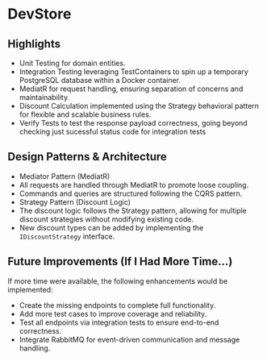# DevStore

## Highlights
* Unit Testing for domain entities.
* Integration Testing leveraging TestContainers to spin up a temporary PostgreSQL database within a Docker container.
* MediatR for request handling, ensuring separation of concerns and maintainability.
* Discount Calculation implemented using the Strategy behavioral pattern for flexible and scalable business rules.
* Verify Tests to test the response payload correctness, going beyond checking just sucessful status code for integration tests

## Design Patterns & Architecture
* Mediator Pattern (MediatR)
* All requests are handled through MediatR to promote loose coupling.
* Commands and queries are structured following the CQRS pattern.
* Strategy Pattern (Discount Logic)
* The discount logic follows the Strategy pattern, allowing for multiple discount strategies without modifying existing code.
* New discount types can be added by implementing the `IDiscountStrategy` interface.

## Future Improvements (If I Had More Time...)
If more time were available, the following enhancements would be implemented:
* Create the missing endpoints to complete full functionality.
* Add more test cases to improve coverage and reliability.
* Test all endpoints via integration tests to ensure end-to-end correctness.
* Integrate RabbitMQ for event-driven communication and message handling.